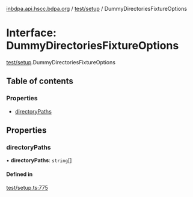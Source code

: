[inbdpa.api.hscc.bdpa.org](../README.md) / [test/setup](../modules/test_setup.md) / DummyDirectoriesFixtureOptions

# Interface: DummyDirectoriesFixtureOptions

[test/setup](../modules/test_setup.md).DummyDirectoriesFixtureOptions

## Table of contents

### Properties

- [directoryPaths](test_setup.DummyDirectoriesFixtureOptions.md#directorypaths)

## Properties

### directoryPaths

• **directoryPaths**: `string`[]

#### Defined in

[test/setup.ts:775](https://github.com/nhscc/inbdpa.api.hscc.bdpa.org/blob/742232e/test/setup.ts#L775)
